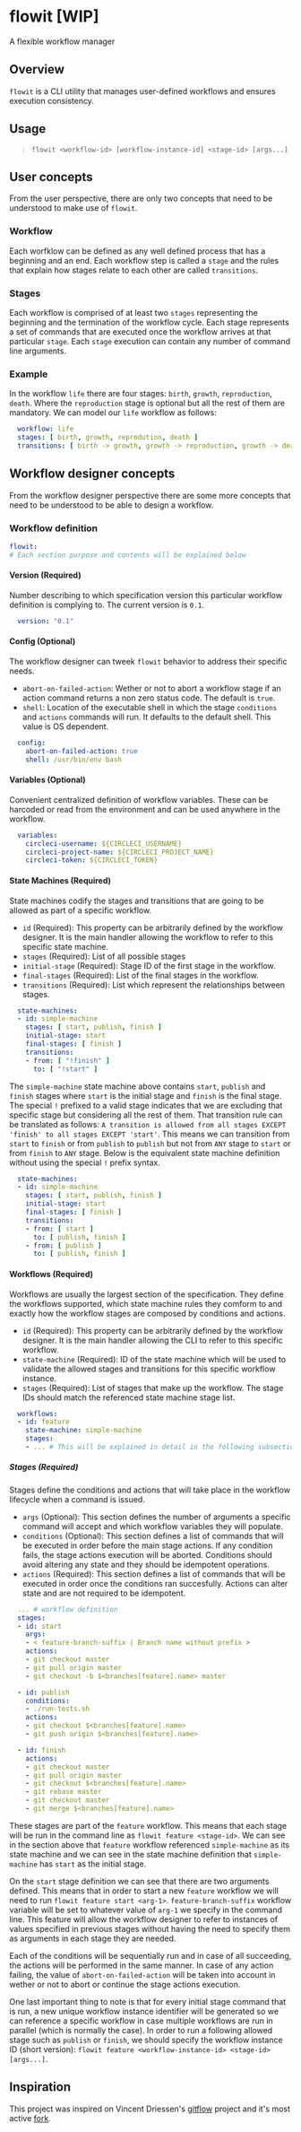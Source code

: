 # flowit [WIP]
A flexible workflow manager

## Overview
`flowit` is a CLI utility that manages user-defined workflows and ensures execution consistency.

## Usage
> `flowit <workflow-id> [workflow-instance-id] <stage-id> [args...]`

## User concepts
From the user perspective, there are only two concepts that need to be understood to make use of `flowit`.

### Workflow
Each worfklow can be defined as any well defined process that has a beginning and an end. Each workflow step is called a `stage` and the rules that explain how stages relate to each other are called `transitions`.

### Stages
Each workflow is comprised of at least two `stages` representing the beginning and the termination of the workflow cycle. Each stage represents a set of commands that are executed once the workflow arrives at that particular `stage`. Each `stage` execution can contain any number of command line arguments.

### Example
In the workflow `life` there are four stages: `birth`, `growth`, `reproduction`, `death`. Where the `reproduction` stage is optional but all the rest of them are mandatory. We can model our `life` workflow as follows:
```yaml
  workflow: life
  stages: [ birth, growth, reprodution, death ]
  transitions: [ birth -> growth, growth -> reproduction, growth -> death, reproduction -> death ]
```

## Workflow designer concepts
From the workflow designer perspective there are some more concepts that need to be understood to be able to design a workflow.

### Workflow definition
```yaml
flowit:
# Each section purpose and contents will be explained below
```

#### Version (Required)
Number describing to which specification version this particular workflow definition is complying to. The current version is `0.1`.
```yaml
  version: "0.1"
```

#### Config (Optional)
The workflow designer can tweek `flowit` behavior to address their specific needs.
- `abort-on-failed-action`: Wether or not to abort a workflow stage if an action command returns a non zero status code. The default is `true`.
- `shell`: Location of the executable shell in which the stage `conditions` and `actions` commands will run. It defaults to the default shell. This value is OS dependent.
```yaml
  config:
    abort-on-failed-action: true
    shell: /usr/bin/env bash
```

#### Variables (Optional)
Convenient centralized definition of workflow variables. These can be harcoded or read from the environment and can be used anywhere in the workflow.
```yaml
  variables:
    circleci-username: ${CIRCLECI_USERNAME}
    circleci-project-name: ${CIRCLECI_PROJECT_NAME}
    circleci-token: ${CIRCLECI_TOKEN}
```

#### State Machines (Required)
State machines codify the stages and transitions that are going to be allowed as part of a specific workflow. 
- `id` (Required): This property can be arbitrarily defined by the workflow designer. It is the main handler allowing the workflow to refer to this specific state machine.
- `stages` (Required): List of all possible stages
- `initial-stage` (Required): Stage ID of the first stage in the workflow.
- `final-stages` (Required): List of the final stages in the workflow.
- `transitions` (Required): List which represent the relationships between stages.
```yaml
  state-machines:
  - id: simple-machine
    stages: [ start, publish, finish ]
    initial-stage: start
    final-stages: [ finish ]
    transitions:
    - from: [ "!finish" ]
      to: [ "!start" ]
```
The `simple-machine` state machine above contains `start`, `publish` and `finish` stages where `start` is the initial stage and `finish` is the final stage. The special `!` prefixed to a valid stage indicates that we are excluding that specific stage but considering all the rest of them. That transition rule can be translated as follows: `A transition is allowed from all stages EXCEPT 'finish' to all stages EXCEPT 'start'`.
This means we can transition from `start` to `finish` or from `publish` to `publish` but not from `ANY` stage to `start` or from `finish` to `ANY` stage. Below is the equivalent state machine definition without using the special `!` prefix syntax.
```yaml
  state-machines:
  - id: simple-machine
    stages: [ start, publish, finish ]
    initial-stage: start
    final-stages: [ finish ]
    transitions:
    - from: [ start ]
      to: [ publish, finish ]
    - from: [ publish ]
      to: [ publish, finish ]
```

#### Workflows (Required)
Workflows are usually the largest section of the specification. They define the workflows supported, which state machine rules they comform to and exactly how the workflow stages are composed by conditions and actions.
- `id` (Required): This property can be arbitrarily defined by the workflow designer. It is the main handler allowing the CLI to refer to this specific workflow.
- `state-machine` (Required): ID of the state machine which will be used to validate the allowed stages and transitions for this specific workflow instance.
- `stages` (Required): List of stages that make up the workflow. The stage IDs should match the referenced state machine stage list.
```yaml
  workflows:
  - id: feature
    state-machine: simple-machine
    stages:
    - ... # This will be explained in detail in the following subsection
```

##### Stages (Required)
Stages define the conditions and actions that will take place in the workflow lifecycle when a command is issued.
- `args` (Optional): This section defines the number of arguments a specific command will accept and which workflow variables they will populate.
- `conditions` (Optional): This section defines a list of commands that will be executed in order before the main stage actions. If any condition fails, the stage actions execution will be aborted. Conditions should avoid altering any state and they should be idempotent operations.
- `actions` (Required): This section defines a list of commands that will be executed in order once the conditions ran succesfully. Actions can alter state and are not required to be idempotent.
```yaml
  ... # workflow definition
  stages:
  - id: start
    args:
    - < feature-branch-suffix | Branch name without prefix >
    actions:
    - git checkout master
    - git pull origin master
    - git checkout -b $<branches[feature].name> master

  - id: publish
    conditions:
    - ./run-tests.sh
    actions:
    - git checkout $<branches[feature].name>
    - git push origin $<branches[feature].name>

  - id: finish
    actions:
    - git checkout master
    - git pull origin master
    - git checkout $<branches[feature].name>
    - git rebase master
    - git checkout master
    - git merge $<branches[feature].name>
```
These stages are part of the `feature` workflow. This means that each stage will be run in the command line as `flowit feature <stage-id>`. We can see in the section above that `feature` workflow referenced `simple-machine` as its state machine and we can see in the state machine definition that `simple-machine` has `start` as the initial stage.

 On the `start` stage definition we can see that there are two arguments defined. This means that in order to start a new `feature` workflow we will need to run `flowit feature start <arg-1>`. `feature-branch-suffix` workflow variable will be set to whatever value of `arg-1` we specify in the command line. This feature will allow the workflow designer to refer to instances of values specified in previous stages without having the need to specify them as arguments in each stage they are needed.
 
 Each of the conditions will be sequentially run and in case of all succeeding, the actions will be performed in the same manner. In case of any action failing, the value of `abort-on-failed-action` will be taken into account in wether or not to abort or continue the stage actions execution. 
 
 One last important thing to note is that for every initial stage command that is run, a new unique workflow instance identifier will be generated so we can reference a specific workflow in case multiple workflows are run in parallel (which is normally the case). In order to run a following allowed stage such as `publish` or `finish`, we should specify the workflow instance ID (short version): `flowit feature <workflow-instance-id> <stage-id> [args...]`.

## Inspiration
This project was inspired on Vincent Driessen's [gitflow](https://github.com/nvie/gitflow) project and it's most active [fork](https://github.com/petervanderdoes/gitflow-avh).
